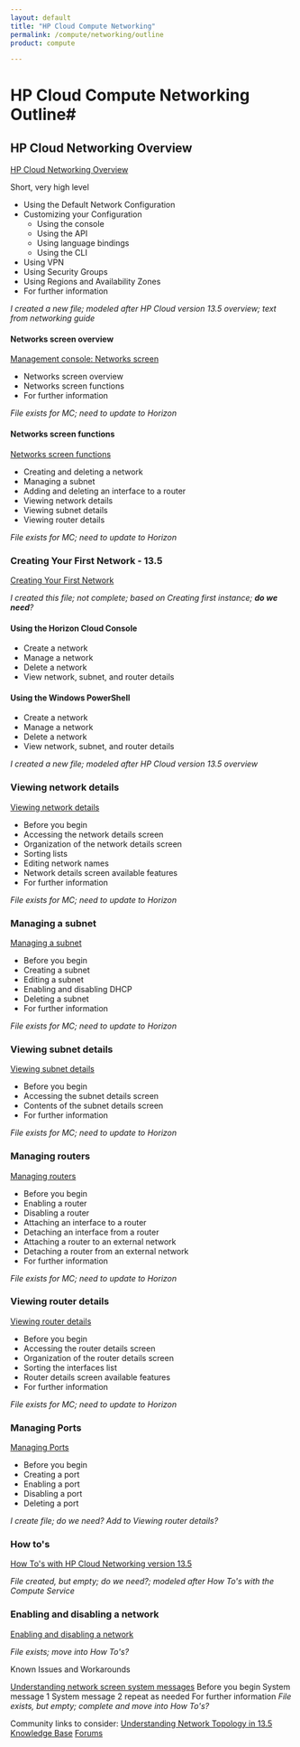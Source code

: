 ```yaml
---
layout: default
title: "HP Cloud Compute Networking"
permalink: /compute/networking/outline
product: compute

---
```

# HP Cloud Compute Networking Outline#


## HP Cloud Networking Overview ##
[HP Cloud Networking Overview](/compute/networks/) 

Short, very high level

* Using the Default Network Configuration
* Customizing your Configuration
	* Using the console
	* Using the API
	* Using language bindings
	* Using the CLI
* Using VPN
* Using Security Groups
* Using Regions and Availability Zones
* For further information

*I created a new file; modeled after HP Cloud version 13.5 overview; text from networking guide*


#### Networks screen overview ####

[Management console: Networks screen](/mc/compute/networks/)

- Networks screen overview
- Networks screen functions
- For further information

*File exists for MC; need to update to Horizon*

#### Networks screen functions ####

[Networks screen functions](https://docs.hpcloud.com/mc/compute/networks/)

- Creating and deleting a network
- Managing a subnet
- Adding and deleting an interface to a router
- Viewing network details
- Viewing subnet details
- Viewing router details

*File exists for MC; need to update to Horizon*

### Creating Your First Network - 13.5 ###

[Creating Your First Network](/compute/network/first-networks/)

*I created this file; not complete; based on Creating first instance; **do we need**?*

#### Using the Horizon Cloud Console ####

* Create a network
* Manage a network
* Delete a network
* View network, subnet, and router details

#### Using the Windows PowerShell ####

* Create a network
* Manage a network
* Delete a network
* View network, subnet, and router details

*I created a new file; modeled after HP Cloud version 13.5 overview*

### Viewing network details ###

[Viewing network details](/mc/compute/networks/mc.compute.networks.sys-messages)

- Before you begin
- Accessing the network details screen
- Organization of the network details screen
- Sorting lists
- Editing network names
- Network details screen available features
- For further information

*File exists for MC; need to update to Horizon*

### Managing a subnet ###

[Managing a subnet](/mc/compute/networks/manage-subnet)

- Before you begin
- Creating a subnet
- Editing a subnet
- Enabling and disabling DHCP
- Deleting a subnet
- For further information

*File exists for MC; need to update to Horizon*

### Viewing subnet details ###

[Viewing subnet details](/mc/compute/networks/mc.compute.networks.view-subnet)

- Before you begin
- Accessing the subnet details screen
- Contents of the subnet details screen
- For further information

*File exists for MC; need to update to Horizon*

### Managing routers ###

[Managing routers](/mc/compute/networks/mc.compute.networks.manage-routers.md)

- Before you begin
- Enabling a router
- Disabling a router
- Attaching an interface to a router
- Detaching an interface from a router
- Attaching a router to an external network
- Detaching a router from an external network
- For further information

*File exists for MC; need to update to Horizon*

### Viewing router details ###

[Viewing router details](/mc/compute/networks/mc.compute.networks.view-router)

- Before you begin
- Accessing the router details screen
- Organization of the router details screen
- Sorting the interfaces list
- Router details screen available features
- For further information

*File exists for MC; need to update to Horizon*

### Managing Ports ###

[Managing Ports](/mc/compute/networks/manage-ports/)

- Before you begin
- Creating a port
- Enabling a port
- Disabling a port
- Deleting a port    

*I create file; do we need? Add to Viewing router details?*

### How to's ###

[How To's with HP Cloud Networking version 13.5](/compute/networks/howto/)


*File created, but empty; do we need?; modeled after How To's with the Compute Service* 


### Enabling and disabling a network ###

[Enabling and disabling a network](/mc/compute/networks/enable-network.md)

*File exists; move into How To's?* 
	

Known Issues and Workarounds

[Understanding network screen system messages](/compute/networks/sys-messages)
    Before you begin
    System message 1
    System message 2
    repeat as needed
    For further information
*File exists, but empty; complete and move into How To's?*	

Community links to consider:
[Understanding Network Topology in 13.5](https://community.hpcloud.com/article/understanding-network-topology-135)
[Knowledge Base](https://community.hpcloud.com/search/knowledge/network)
[Forums](https://community.hpcloud.com/search/forum/network)